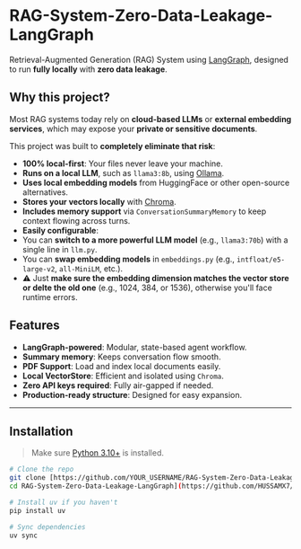 #  RAG-System-Zero-Data-Leakage-LangGraph

Retrieval-Augmented Generation (RAG) System using [LangGraph](https://github.com/langchain-ai/langgraph), designed to run **fully locally** with **zero data leakage**.

##  Why this project?

Most RAG systems today rely on **cloud-based LLMs** or **external embedding services**, which may expose your **private or sensitive documents**.

This project was built to **completely eliminate that risk**:

-  **100% local-first**: Your files never leave your machine.
-  **Runs on a local LLM**, such as `llama3:8b`, using [Ollama](https://ollama.com).
-  **Uses local embedding models** from HuggingFace or other open-source alternatives.
-  **Stores your vectors locally** with [Chroma](https://github.com/chroma-core/chroma).
-  **Includes memory support** via `ConversationSummaryMemory` to keep context flowing across turns.
-  **Easily configurable**:
  - You can **switch to a more powerful LLM model** (e.g., `llama3:70b`) with a single line in `llm.py`.
  - You can **swap embedding models** in `embeddings.py` (e.g., `intfloat/e5-large-v2`, `all-MiniLM`, etc.).
  - ⚠️ Just **make sure the embedding dimension matches the vector store or delte the old one** (e.g., 1024, 384, or 1536), otherwise you'll face runtime errors.




##  Features

-  **LangGraph-powered**: Modular, state-based agent workflow.
-  **Summary memory**: Keeps conversation flow smooth.
-  **PDF Support**: Load and index local documents easily.
-  **Local VectorStore**: Efficient and isolated using `Chroma`.
-  **Zero API keys required**: Fully air-gapped if needed.
-  **Production-ready structure**: Designed for easy expansion.

---

##  Installation

> Make sure [Python 3.10+](https://www.python.org/downloads/) is installed.

```bash
# Clone the repo
git clone [https://github.com/YOUR_USERNAME/RAG-System-Zero-Data-Leakage-LangGraph.git
cd RAG-System-Zero-Data-Leakage-LangGraph](https://github.com/HUSSAMX7/RAG-System-Zero-Data-Leakage-LangGraph.git)

# Install uv if you haven't
pip install uv

# Sync dependencies
uv sync
